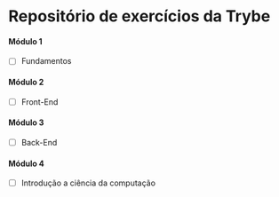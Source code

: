 # Repositório de exercícios da **Trybe**

#### Módulo 1
- [ ] Fundamentos
#### Módulo 2
- [ ] Front-End
#### Módulo 3
- [ ] Back-End
#### Módulo 4
- [ ] Introdução a ciência da computação

